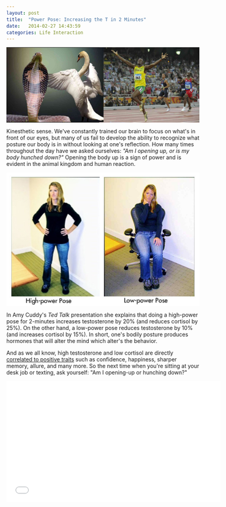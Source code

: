 ```yaml
---
layout: post
title:  "Power Pose: Increasing the T in 2 Minutes"
date:   2014-02-27 14:43:59
categories: Life Interaction
---
```



<img src="/assets/openup.jpg" style="display: block; margin: auto;" width=""/>


Kinesthetic sense.  We've constantly trained our brain to focus on what's in front of our eyes, but many of us fail to develop the ability to recognize what posture our body is in without looking at one's reflection.  How many times throughout the day have we asked ourselves: *"Am I opening up, or is my body hunched down?"*  Opening the body up is a sign of power and is evident in the animal kingdom and human reaction.  



<img src="/assets/pose.jpg" style="display: block; margin: auto;" width=""/>


In Amy Cuddy's *Ted Talk* presentation she explains that doing a high-power pose for 2-minutes increases testosterone by 20% (and reduces cortisol by 25%).  On the other hand, a low-power pose reduces testosterone by 10% (and increases cortisol by 15%).  In short, one's bodily posture produces hormones that will alter the mind which alter's the behavior.  

And as we all know, high testosterone and low cortisol are directly [correlated to positive traits](http://health.yahoo.net/experts/dayinhealth/surprising-facts-about-testosterone) such as confidence, happiness, sharper memory, allure, and many more.  So the next time when you're sitting at your desk job or texting, ask yourself: "Am I opening-up or hunching down?"



<iframe width="560" height="315" style="margin: auto; display: block;" src="//www.youtube.com/embed/Ks-_Mh1QhMc" frameborder="0" allowfullscreen align="center"></iframe>